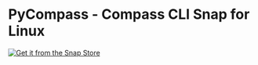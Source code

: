 # PyCompass - Compass CLI Snap for Linux
[![Get it from the Snap Store](https://snapcraft.io/static/images/badges/en/snap-store-black.svg)](https://snapcraft.io/pycompass)
